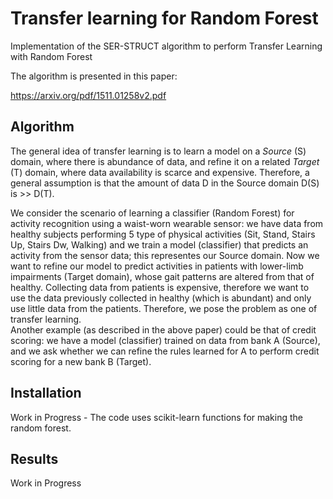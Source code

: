 # Transfer learning for Random Forest
Implementation of the SER-STRUCT algorithm to perform Transfer Learning with Random Forest

The algorithm is presented in this paper:

https://arxiv.org/pdf/1511.01258v2.pdf

Algorithm
-------------
The general idea of transfer learning is to learn a model on a *Source* (S) domain, where there is abundance of data, and refine it on a related *Target* (T) domain, where data availability is scarce and expensive. Therefore, a general assumption is that the amount of data D in the Source domain D(S) is >> D(T). 

We consider the scenario of learning a classifier (Random Forest) for activity recognition using a waist-worn wearable sensor: we have data from healthy subjects performing 5 type of physical activities (Sit, Stand, Stairs Up, Stairs Dw, Walking) and we train a model (classifier) that predicts an activity from the sensor data; this representes our Source domain. Now we want to refine our model to predict activities in patients with lower-limb impairments (Target domain), whose gait patterns are altered from that of healthy. Collecting data from patients is expensive, therefore we want to use the data previously collected in healthy (which is abundant) and only use little data from the patients. Therefore, we pose the problem as one of transfer learning.  
Another example (as described in the above paper) could be that of credit scoring: we have a model (classifier) trained on data from bank A (Source), and we ask whether we can refine the rules learned for A to perform credit scoring for a new bank B (Target).


Installation
-------------
Work in Progress - The code uses scikit-learn functions for making the random forest. 

Results
-------------
Work in Progress
